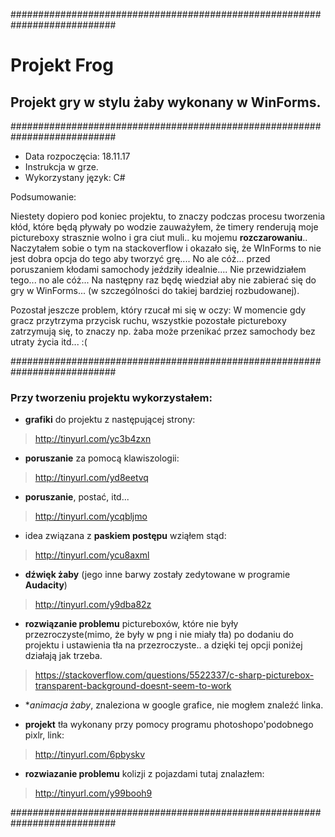 ###########################################################################


# Projekt Frog
## Projekt gry w stylu żaby wykonany w WinForms.


###########################################################################
* Data rozpoczęcia: 18.11.17
* Instrukcja w grze.
* Wykorzystany język: C#



Podsumowanie:

Niestety dopiero pod koniec projektu, to znaczy podczas procesu tworzenia kłód, które
będą pływały po wodzie zauważyłem, że timery renderują moje pictureboxy strasznie
wolno i gra ciut muli.. ku mojemu **rozczarowaniu**.. Naczytałem sobie o tym na 
stackoverflow i okazało się, że WInForms to nie jest dobra opcja do tego aby
tworzyć grę.... No ale cóż... przed poruszaniem kłodami samochody jeździły
idealnie.... Nie przewidziałem tego... no ale cóż... Na następny raz
będę wiedział aby nie zabierać się do gry w WinForms...
(w szczególności do takiej bardziej rozbudowanej).


Pozostał jeszcze problem, który rzucał mi się w oczy:
W momencie gdy gracz przytrzyma przycisk ruchu, wszystkie pozostałe 
pictureboxy zatrzymują się, to znaczy np. żaba może przenikać przez 
samochody bez utraty życia itd... :(


###########################################################################


### Przy tworzeniu projektu wykorzystałem:


- **grafiki** do projektu z następującej strony:

> http://tinyurl.com/yc3b4zxn



- **poruszanie** za pomocą klawiszologii:

> http://tinyurl.com/yd8eetvq



- **poruszanie**, postać, itd...

> http://tinyurl.com/ycqbljmo



- idea związana z **paskiem postępu** wziąłem stąd:

> http://tinyurl.com/ycu8axml



- **dźwięk żaby** (jego inne barwy zostały zedytowane w programie **Audacity**)

> http://tinyurl.com/y9dba82z



- **rozwiązanie problemu** pictureboxów, które nie były przezroczyste(mimo, że były w png i nie miały tła) po dodaniu do projektu i ustawienia tła na przezroczyste.. a dzięki tej opcji poniżej działają jak trzeba.

> https://stackoverflow.com/questions/5522337/c-sharp-picturebox-transparent-background-doesnt-seem-to-work



- **animacja żaby*, znaleziona w google grafice, nie mogłem znaleźć linka.



- **projekt** tła wykonany przy pomocy programu photoshopo'podobnego pixlr, link:

> http://tinyurl.com/6pbyskv



- **rozwiazanie problemu** kolizji z pojazdami tutaj znalazłem:

> http://tinyurl.com/y99booh9



###########################################################################